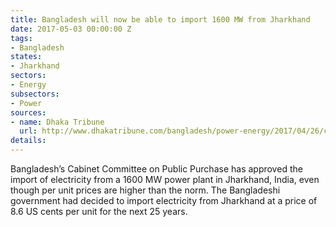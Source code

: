```yaml
---
title: Bangladesh will now be able to import 1600 MW from Jharkhand
date: 2017-05-03 00:00:00 Z
tags:
- Bangladesh
states:
- Jharkhand
sectors:
- Energy
subsectors:
- Power
sources:
- name: Dhaka Tribune
  url: http://www.dhakatribune.com/bangladesh/power-energy/2017/04/26/cabinet-approves-electricity-jharkhand/
details: 
---
```


Bangladesh’s Cabinet Committee on Public Purchase has approved the import of electricity from a 1600 MW power plant in Jharkhand, India, even though per unit prices are higher than the norm. The Bangladeshi government had decided to import electricity from Jharkhand at a price of 8.6 US cents per unit for the next 25 years.
